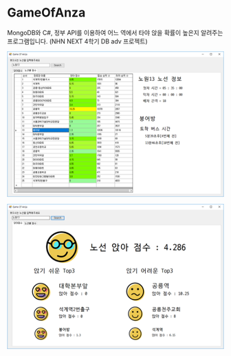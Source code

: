 # GameOfAnza
MongoDB와 C#, 정부 API를 이용하여 어느 역에서 타야 앉을 확률이 높은지 알려주는 프로그램입니다. (NHN NEXT 4학기 DB adv 프로젝트)

![Alt text](./IMG_4999.png) </br>

![Alt text](./IMG_5001.png) </br>
